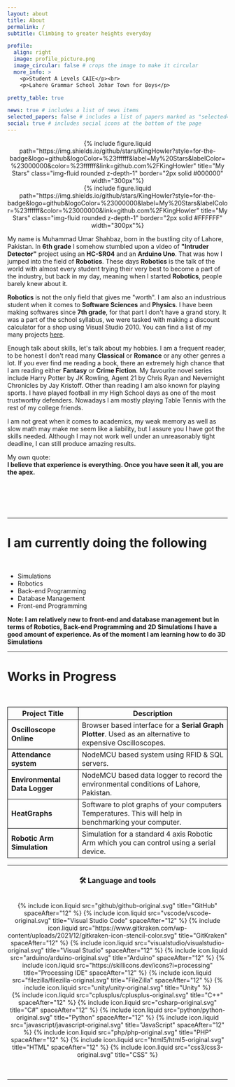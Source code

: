 ```yaml
---
layout: about
title: About
permalink: /
subtitle: Climbing to greater heights everyday

profile:
  align: right
  image: profile_picture.png
  image_circular: false # crops the image to make it circular
  more_info: >
    <p>Student A Levels CAIE</p><br>
    <p>Lahore Grammar School Johar Town for Boys</p>

pretty_table: true

news: true # includes a list of news items
selected_papers: false # includes a list of papers marked as "selected={true}"
social: true # includes social icons at the bottom of the page
---
```


<style>
th, td {
  border:1px solid black;
}
</style>

<div align="center" class="light-items">
{% include figure.liquid path="https://img.shields.io/github/stars/KingHowler?style=for-the-badge&logo=github&logoColor=%23ffffff&label=My%20Stars&labelColor=%23000000&color=%23ffffff&link=github.com%2FKingHowler" title="My Stars" class="img-fluid rounded z-depth-1" border="2px solid #000000" width="300px"%}
</div>
<div align="center" class="dark-items">
{% include figure.liquid path="https://img.shields.io/github/stars/KingHowler?style=for-the-badge&logo=github&logoColor=%23000000&label=My%20Stars&labelColor=%23ffffff&color=%23000000&link=github.com%2FKingHowler" title="My Stars" class="img-fluid rounded z-depth-1" border="2px solid #FFFFFF" width="300px"%}
</div>

My name is Muhammad Umar Shahbaz, born in the bustling city of Lahore, Pakistan. In **6th grade** I somehow stumbled upon a video of **"Intruder Detector"** project using an **HC-SR04** and an **Arduino Uno**. That was how I jumped into the field of **Robotics**. These days **Robotics** is the talk of the world with almost every student trying their very best to become a part of the industry, but back in my day, meaning when I started **Robotics**, people barely knew about it.

**Robotics** is not the only field that gives me "worth". I am also an industrious student when it comes to **Software Sciences** and **Physics**. I have been making softwares since **7th grade**, for that part I don't have a grand story. It was a part of the school syllabus, we were tasked with making a discount calculator for a shop using Visual Studio 2010. You can find a list of my many projects [here](projects/).

Enough talk about skills, let's talk about my hobbies. I am a frequent reader, to be honest I don't read many **Classical** or **Romance** or any other genres a lot. If you ever find me reading a book, there an extremely high chance that I am reading either **Fantasy** or **Crime Fiction**. My favourite novel series include Harry Potter by JK Rowling, Agent 21 by Chris Ryan and Nevernight Chronicles by Jay Kristoff. Other than reading I am also known for playing sports. I have played football in my High School days as one of the most trustworthy defenders. Nowadays I am mostly playing Table Tennis with the rest of my college friends.

I am not great when it comes to academics, my weak memory as well as slow math may make me seem like a liability, but I assure you I have got the skills needed. Although I may not work well under an unreasonably tight deadline, I can still produce amazing results.

My own quote: <br> **I believe that experience is everything. Once you have seen it all, you are the apex.**

<br><br><br><br>

---

<h1>I am currently doing the following</h1>

<br>

- Simulations
- Robotics
- Back-end Programming
- Database Management
- Front-end Programming

**Note: I am relatively new to front-end and database management but in terms of Robotics, Back-end Programming and 2D Simulations I have a good amount of experience. As of the moment I am learning how to do 3D Simulations**

---

<h1 align="left">Works in Progress</h1>

<br>

| Project Title                 | Description                                                                                                |
| ----------------------------- | ---------------------------------------------------------------------------------------------------------- |
| **Oscilloscope Online**       | Browser based interface for a **Serial Graph Plotter**. Used as an alternative to expensive Oscilloscopes. |
| **Attendance system**         | NodeMCU based system using RFID & SQL servers.                                                             |
| **Environmental Data Logger** | NodeMCU based data logger to record the environmental conditions of Lahore, Pakistan.                      |
| **HeatGraphs**                | Software to plot graphs of your computers Temperatures. This will help in benchmarking your computer.      |
| **Robotic Arm Simulation**    | Simulation for a standard 4 axis Robotic Arm which you can control using a serial device.                  |

---

<h3 align="center">🛠 Language and tools</h3>

<br>

<div align="center">
  {% include icon.liquid src="github/github-original.svg" title="GitHub" spaceAfter="12" %}
  {% include icon.liquid src="vscode/vscode-original.svg" title="Visual Studio Code" spaceAfter="12" %}
  {% include icon.liquid src="https://www.gitkraken.com/wp-content/uploads/2021/12/gitkraken-icon-stencil-color.svg" title="GitKraken" spaceAfter="12" %}
  {% include icon.liquid src="visualstudio/visualstudio-original.svg" title="Visual Studio" spaceAfter="12" %}
  {% include icon.liquid src="arduino/arduino-original.svg" title="Arduino" spaceAfter="12" %}
  {% include icon.liquid src="https://skillicons.dev/icons?i=processing" title="Processing IDE" spaceAfter="12" %}
  {% include icon.liquid src="filezilla/filezilla-original.svg" title="FileZilla" spaceAfter="12" %}
  {% include icon.liquid src="unity/unity-original.svg" title="Unity" %}
</div>
<div align="center">
  {% include icon.liquid src="cplusplus/cplusplus-original.svg" title="C++" spaceAfter="12" %}
  {% include icon.liquid src="csharp-original.svg" title="C#" spaceAfter="12" %}
  {% include icon.liquid src="python/python-original.svg" title="Python" spaceAfter="12" %}
  {% include icon.liquid src="javascript/javascript-original.svg" title="JavaScript" spaceAfter="12" %}
  {% include icon.liquid src="php/php-original.svg" title="PHP" spaceAfter="12" %}
  {% include icon.liquid src="html5/html5-original.svg" title="HTML" spaceAfter="12" %}
  {% include icon.liquid src="css3/css3-original.svg" title="CSS" %}
</div>
<br><br>

---
